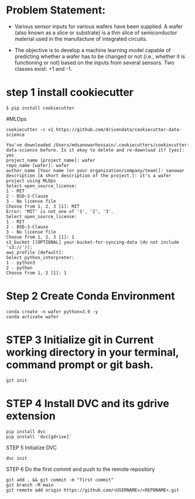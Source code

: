 # Problem Statement:

* Various sensor inputs for various wafers have been supplied. A wafer (also known as a slice or substrate) is a thin slice of semiconductor material used in the manufacture of integrated circuits.

* The objective is to develop a machine learning model capable of predicting whether a wafer has to be changed or not (i.e., whether it is functioning or not) based on the inputs from several sensors. Two classes exist: +1 and -1.

# step 1 install cookiecutter
```
$ pip install cookiecutter
```
#MLOps
```
cookiecutter -c v1 https://github.com/drivendata/cookiecutter-data-science

You've downloaded /Users/mdsanowarhossain/.cookiecutters/cookiecutter-data-science before. Is it okay to delete and re-download it? [yes]: yes
project_name [project_name]: wafer
repo_name [wafer]: wafer
author_name [Your name (or your organization/company/team)]: sanowar
description [A short description of the project.]: it's a wafer project using MLOps
Select open_source_license:
1 - MIT
2 - BSD-3-Clause
3 - No license file
Choose from 1, 2, 3 [1]: MIT
Error: 'MIT' is not one of '1', '2', '3'.
Select open_source_license:
1 - MIT
2 - BSD-3-Clause
3 - No license file
Choose from 1, 2, 3 [1]: 1
s3_bucket [[OPTIONAL] your-bucket-for-syncing-data (do not include 's3://')]: 
aws_profile [default]: 
Select python_interpreter:
1 - python3
2 - python
Choose from 1, 2 [1]: 1
```

# Step 2 Create Conda Environment
```
conda create -n wafer python=3.9 -y
conda activate wafer
`````
# STEP 3 Initialize git in Current working directory in your terminal, command prompt or git bash.

```
git init

```
# STEP 4 Install DVC and its gdrive extension

```
pip install dvc
pip install 'dvc[gdrive]'

```
STEP 5 Initialize DVC

```
dvc init

```
STEP 6 Do the first commit and push to the remote repository

```
git add . && git commit -m "first commit"
git branch -M main
git remote add origin https://github.com/<USERNAME>/<REPONAME>.git

```
